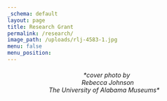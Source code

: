```yaml
---
_schema: default
layout: page
title: Research Grant
permalink: /research/
image_path: /uploads/rlj-4583-1.jpg
menu: false
menu_position:
---
```

###### &nbsp; &nbsp; &nbsp; &nbsp;&nbsp; &nbsp; &nbsp; &nbsp; &nbsp; &nbsp; &nbsp;&nbsp; &nbsp; &nbsp; &nbsp; &nbsp;&nbsp; &nbsp;&nbsp; &nbsp; &nbsp; &nbsp; &nbsp; &nbsp; \*cover photo by<br>&nbsp; &nbsp; &nbsp; &nbsp; &nbsp; &nbsp; &nbsp; &nbsp;&nbsp; &nbsp; &nbsp; &nbsp; &nbsp; &nbsp;&nbsp; &nbsp; &nbsp; &nbsp; &nbsp; &nbsp; &nbsp; &nbsp;&nbsp; Rebecca Johnson<br>&nbsp; &nbsp; &nbsp; &nbsp; &nbsp; &nbsp; &nbsp; &nbsp; &nbsp; &nbsp; &nbsp; &nbsp; The University of Alabama Museums\*
